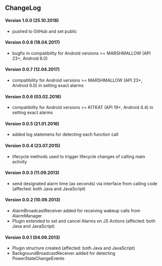 ## ChangeLog

#### Version 1.0.0 (25.10.2018)

- pushed to GitHub and set public

#### Version 0.0.8 (18.04.2017)

- bugfix in compatibility for Android versions >= MARSHMALLOW (API 23+, Android 6.0)

#### Version 0.0.7 (12.04.2017)

- compatibility for Android versions >= MARSHMALLOW (API 23+, Android 6.0) in setting exact alarms

#### Version 0.0.6 (03.02.2016)

- compatibility for Android versions >= KITKAT (API 19+, Android 4.4) in setting exact alarms

#### Version 0.0.5 (21.01.2016)

- added log statemens for detecting each function call

#### Version 0.0.4 (23.07.2015)

- lifecycle methods used to trigger lifecycle changes of calling main activity

#### Version 0.0.3 (11.09.2013)

- send designated alarm time (as seconds) via interface from calling code (affected: both Java and JavaScript)

#### Version 0.0.2 (10.09.2013)

- AlarmBroadcastReceiver added for receiving wakeup calls from AlarmManager
- Plugin extended to set and cancel Alarms on JS Actions (affected: both Java and JavaScript)

#### Version 0.0.1 (04.09.2013)

- Plugin structure created (affected: both Java and JavaScript)
- BackgroundBroadcastReceiver added for detecting PowerStateChangeEvents
